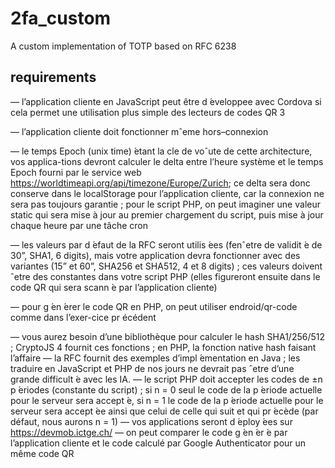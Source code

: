 # 2fa_custom

A custom implementation of TOTP based on RFC 6238

## requirements

— l’application cliente en JavaScript peut être d ́eveloppee avec Cordova si cela permet une utilisation plus simple des lecteurs de codes QR 3

— l’application cliente doit fonctionner mˆeme hors–connexion

— le temps Epoch (unix time)  ́etant la cle de voˆute de cette architecture, vos applica-tions devront calculer le delta entre l’heure système et le temps Epoch fourni par le service web <https://worldtimeapi.org/api/timezone/Europe/Zurich>; ce delta sera donc conserve dans le localStorage pour l’application cliente, car la connexion ne sera pas toujours garantie ; pour le script PHP, on peut imaginer une valeur static qui sera mise à jour au premier chargement du script, puis mise à jour chaque heure par une tâche cron

— les valeurs par d ́efaut de la RFC seront utilis ́ees (fenˆetre de validit ́e de 30”, SHA1, 6 digits), mais votre application devra  fonctionner avec des variantes (15” et 60”, SHA256 et SHA512, 4 et 8 digits) ; ces valeurs doivent ˆetre des constantes dans votre script PHP
(elles figureront ensuite dans le code QR qui sera scann ́e par l’application cliente)

— pour g ́en ́erer le code QR en PHP, on peut utiliser endroid/qr-code comme dans l’exer-cice pr écédent

— vous aurez besoin d’une bibliothèque pour calculer le hash SHA1/256/512 ; CryptoJS 4
fournit ces fonctions ; en PHP, la fonction native hash faisant l’affaire
— la RFC fournit des exemples d’impl ́ementation en Java ; les traduire en JavaScript et
PHP de nos jours ne devrait pas ˆetre d’une grande difficult ́e avec les IA.
— le script PHP doit accepter les codes de ±n p ́eriodes (constante du script) ; si n = 0 seul le code de la p ́eriode actuelle pour le serveur sera accept ́e, si n = 1 le code de la p ́eriode
actuelle pour le serveur sera accept ́ee ainsi que celui de celle qui suit et qui pr ́ecède (par défaut, nous aurons n = 1)
— vos applications seront d ́eploy ́ees sur <https://devmob.ictge.ch/>
— on peut comparer le code g ́en ́er ́e par l’application cliente et le code calculé par Google Authenticator pour un même code QR
